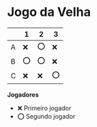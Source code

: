 # Jogo da Velha

|   | 1 | 2 | 3 |
|---|---|---|---|
| A |❌|⭕|❌|
| B |⭕|⭕|❌|
| C |❌|❌|⭕|

**Jogadores**

- ❌ Primeiro jogador 
- ⭕ Segundo jogador